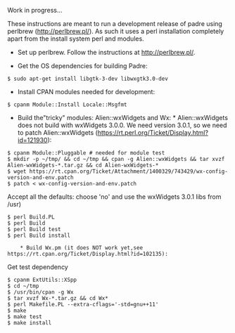 Work in progress...

These instructions are meant to run a development release of padre using perlbrew (http://perlbrew.pl/). As such it uses a perl installation completely apart from the install system perl and modules.

* Set up perlbrew. Follow the instructions at http://perlbrew.pl/.

* Get the OS dependencies for building Padre:
```
$ sudo apt-get install libgtk-3-dev libwxgtk3.0-dev
```

* Install CPAN modules needed for development:
```
$ cpanm Module::Install Locale::Msgfmt
```

* Build the"tricky" modules: Alien::wxWidgets and Wx:
        * Alien::wxWidgets does not build with wxWidgets 3.0.0. We need version 3.0.1, so we need to patch Alien::wxWidgets (https://rt.perl.org/Ticket/Display.html?id=121930):
```
$ cpanm Module::Pluggable # needed for module test
$ mkdir -p ~/tmp/ && cd ~/tmp && cpan -g Alien::wxWidgets && tar xvzf Alien-wxWidgets-*.tar.gz && cd Alien-wxWidgets-*
$ wget https://rt.cpan.org/Ticket/Attachment/1400329/743429/wx-config-version-and-env.patch
$ patch < wx-config-version-and-env.patch
```
Accept all the defaults: choose 'no' and use the wxWidgets 3.0.1 libs from /usr)
```
$ perl Build.PL
$ perl Build
$ perl Build test
$ perl Build install
```
        * Build Wx.pm (it does NOT work yet,see https://rt.cpan.org/Ticket/Display.html?id=102135):
Get test dependency
```
$ cpanm ExtUtils::XSpp
$ cd ~/tmp
$ /usr/bin/cpan -g Wx
$ tar xvzf Wx-*.tar.gz && cd Wx*
$ perl Makefile.PL --extra-cflags='-std=gnu++11'
$ make
$ make test
$ make install
```

